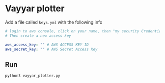 # Vayyar plotter

Add a file called ```keys.yml``` with the following info
```yml
# login to aws console, click on your name, then "my security Credentials"
# Then create a new access key

aws_access_key: "" # AWS ACCESS KEY ID
aws_secret_key: "" # AWS Secret Access Key
```

## Run

```sh
python3 vayyar_plotter.py
```